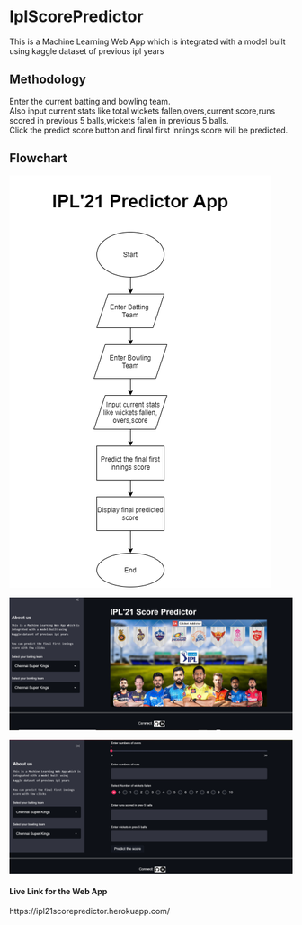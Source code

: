 # IplScorePredictor
This is a Machine Learning Web App which is 
integrated with a model built using 
kaggle dataset of previous ipl years

<h2>Methodology</h2>
Enter the current batting and bowling team. <br />
Also input current stats like total wickets fallen,overs,current score,runs scored in previous 5 balls,wickets fallen in previous 5 balls.<br />
Click the predict score button and final first innings score will be predicted.<br />

<h2>Flowchart</h2>
<img src="./IplAppFlowchart.png"><br />


<img src="./AppInterface.png"><br />

<img src="./AppInterface1.png"><br />

<h4>Live Link for the Web App</h4>
https://ipl21scorepredictor.herokuapp.com/

